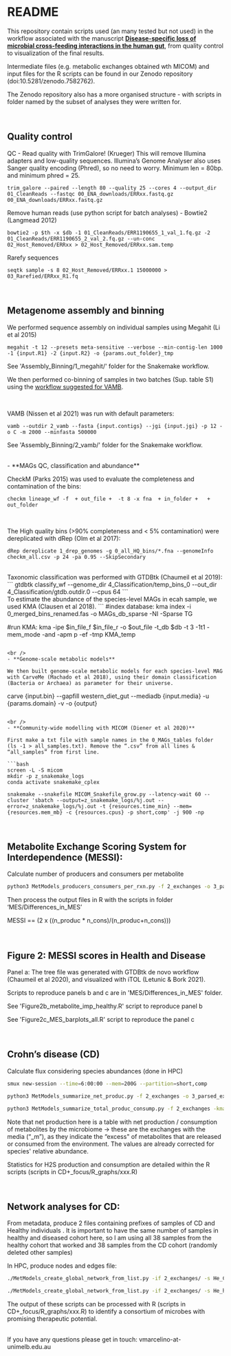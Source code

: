 # README

This repository contain scripts used (an many tested but not used) in the workflow associated with the manuscript [**Disease-specific loss of microbial cross-feeding interactions in the human gut**](https://www.biorxiv.org/content/10.1101/2023.02.17.528570v1), from quality control to visualization of the final results.


Intermediate files (e.g. metabolic exchanges obtained wth MICOM) and input files for the R scripts can be found in our Zenodo repository (doi:10.5281/zenodo.7582762).

The Zenodo repository also has a more organised structure - with scripts in folder named by the subset of analyses they were written for.


<br />

## Quality control

QC - Read quality with TrimGalore! (Krueger)
This will remove Illumina adapters and low-quality sequences.
Illumina’s Genome Analyser also uses Sanger quality encoding (Phred), so no need to worry. Minimum len = 80bp. and minimum phred = 25.

```
trim_galore --paired --length 80 --quality 25 --cores 4 --output_dir 01_CleanReads --fastqc 00_ENA_downloads/ERRxx.fastq.gz 00_ENA_downloads/ERRxx.fastq.gz
```

Remove human reads (use python script for batch analyses) - Bowtie2 (Langmead 2012)
```
bowtie2 -p $th -x $db -1 01_CleanReads/ERR1190655_1_val_1.fq.gz -2 01_CleanReads/ERR1190655_2_val_2.fq.gz --un-conc  02_Host_Removed/ERRxx > 02_Host_Removed/ERRxx.sam.temp
```

Rarefy sequences
```
seqtk sample -s 8 02_Host_Removed/ERRxx.1 15000000 > 03_Rarefied/ERRxx_R1.fq
```
<br />

## Metagenome assembly and binning

We performed sequence assembly on individual samples using Megahit (Li et al 2015)

```
megahit -t 12 --presets meta-sensitive --verbose --min-contig-len 1000 -1 {input.R1} -2 {input.R2} -o {params.out_folder}_tmp
```

See 'Assembly_Binning/1_megahit/' folder for the Snakemake workflow.

We then performed co-binning of samples in two batches (Sup. table S1) using the [workflow suggested for VAMB](https://github.com/RasmussenLab/vamb).

<br />

VAMB (Nissen et al 2021) was run with default parameters:
```
vamb --outdir 2_vamb --fasta {input.contigs} --jgi {input.jgi} -p 12 -o C -m 2000 --minfasta 500000
```

See 'Assembly_Binning/2_vamb/' folder for the Snakemake workflow.


<br />
- **MAGs QC, classification and abundance**

CheckM (Parks 2015) was used to evaluate the completeness and contamination of the bins:
```
checkm lineage_wf -f  + out_file +  -t 8 -x fna  + in_folder +   + out_folder
```
<br />

The High quality bins (>90% completeness and < 5% contamination) were dereplicated with dRep (Olm et al 2017):
```
dRep dereplicate 1_drep_genomes -g 0_all_HQ_bins/*.fna --genomeInfo checkm_all.csv -p 24 -pa 0.95 --SkipSecondary
```
<br />
Taxonomic classification was performed with GTDBtk (Chaumeil et al 2019):
```
gtdbtk classify_wf --genome_dir 4_Classification/temp_bins_0 --out_dir 4_Classification/gtdb.outdir.0 --cpus 64
```
<br />
To estimate the abundance of the species-level MAGs in ecah sample, we used KMA (Clausen et al 2018).
```
#index database:
kma index -i 0_merged_bins_renamed.fas -o MAGs_db_sparse -NI -Sparse TG

#run KMA:
kma -ipe $in_file_f $in_file_r -o $out_file -t_db $db -t 3 -1t1 -mem_mode -and -apm p -ef -tmp KMA_temp
 
```

<br />
- **Genome-scale metabolic models**

We then built genome-scale metabolic models for each species-level MAG with CarveMe (Machado et al 2018), using their domain classification (Bacteria or Archaea) as parameter for their universe.

```
carve {input.bin} --gapfill western_diet_gut --mediadb {input.media} -u {params.domain} -v -o {output}
```

<br />
- **Community-wide modelling with MICOM (Diener et al 2020)**

First make a txt file with sample names in the 0_MAGs_tables folder (ls -1 > all_samples.txt). Remove the “.csv” from all lines & “all_samples” from first line.

```bash
screen -L -S micom
mkdir -p z_snakemake_logs
conda activate snakemake_cplex

snakemake --snakefile MICOM_Snakefile_grow.py --latency-wait 60 --cluster 'sbatch --output=z_snakemake_logs/%j.out --error=z_snakemake_logs/%j.out -t {resources.time_min} --mem={resources.mem_mb} -c {resources.cpus} -p short,comp' -j 900 -np

```
<br />

## Metabolite Exchange Scoring System for Interdependence (MESSI):

Calculate number of producers and consumers per metabolite

```bash
python3 MetModels_producers_consumers_per_rxn.py -f 2_exchanges -o 3_parsed_exchanges/producers_consumers.csv

```

Then process the output files in R with the scripts in folder ‘MES/Differences_in_MES’

MESSI == (2 x  ((n_produc * n_cons)/(n_produc+n_cons)))


<br />

## Figure 2: MESSI scores in Health and Disease

Panel a: The tree file was generated with GTDBtk de novo workflow (Chaumeil et al 2020), and visualized with iTOL (Letunic & Bork 2021).

Scripts to reproduce panels b and c are in 'MES/Differences_in_MES' folder.

See 'Figure2b_metabolite_imp_healthy.R' script to reproduce panel b

See 'Figure2c_MES_barplots_all.R' script to reproduce the panel c


<br />

## Crohn’s disease (CD)

Calculate flux considering species abundances (done in HPC)

```bash
smux new-session --time=6:00:00 --mem=200G --partition=short,comp

python3 MetModels_summarize_net_produc.py -f 2_exchanges -o 3_parsed_exchanges/net_produc_consump_merged.csv

python3 MetModels_summarize_total_produc_consump.py -f 2_exchanges -kma 1.1_merged_kma_simplified4summarize_production_consumption.csv -op 3_parsed_exchanges/total_production.csv -oc 3_parsed_exchanges/total_consumption.csv

```

Note that net production here is a table with net production / consumption of metabolites by the microbiome
-> these are the exchanges with the media (“_m”), as they indicate the “excess" of metabolites that are released or consumed from the environment. The values are already corrected for species' relative abundance.

Statistics for H2S production and consumption are detailed within the R scripts (scripts in CD+_focus/R_graphs/xxx.R)

<br />

## Network analyses for CD:

From metadata, produce 2 files containing prefixes of samples of CD and Healthy individuals .
It is important to have the same number of samples in healthy and diseased cohort here, so I am using all 38 samples from the healthy cohort that worked and 38 samples from the CD cohort (randomly deleted other samples)

In HPC, produce nodes and edges file:

```bash
./MetModels_create_global_network_from_list.py -if 2_exchanges/ -s He_CD_prefixes_rarefied.txt -m h2s_e -sp wanted_spp_classification.tsv -on 4_nodes_edges_He2017/He_CD_nodes.csv -oe 4_nodes_edges_He2017/He_CD_edges.csv

./MetModels_create_global_network_from_list.py -if 2_exchanges/ -s He_healthy_prefixes_all_that_worked.txt -m h2s_e -sp wanted_spp_classification.tsv -on 4_nodes_edges_He2017/He_healthy_nodes.csv -oe 4_nodes_edges_He2017/He_healthy_edges.csv
```

The output of these scripts can be processed with R (scripts in CD+_focus/R_graphs/xxx.R) to identify a consortium of microbes with promising therapeutic potential.

<br />
If you have any questions please get in touch: vmarcelino-at-unimelb.edu.au
<br />
